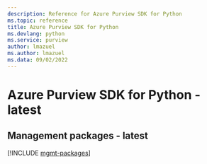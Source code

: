 ```yaml
---
description: Reference for Azure Purview SDK for Python
ms.topic: reference
title: Azure Purview SDK for Python
ms.devlang: python
ms.service: purview
author: lmazuel
ms.author: lmazuel
ms.data: 09/02/2022
---
```

# Azure Purview SDK for Python - latest

## Management packages - latest
[!INCLUDE [mgmt-packages](purview-mgmt-index.md)]